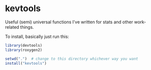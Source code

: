 # kevtools
Useful (semi) universal functions I've written for stats and other work-related things.

To install, basically just run this:
```R
library(devtools)
library(roxygen2)

setwd(".")  # change to this directory whichever way you want
install("kevtools")
```
